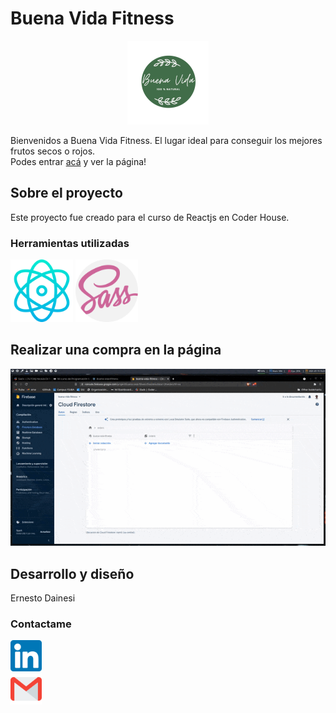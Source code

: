 # Buena Vida Fitness

<p align="center"><img src="./src/images/logo-buena-vida-circle.png" alt="logo" /></p>

Bienvenidos a Buena Vida Fitness. El lugar ideal para conseguir los mejores
frutos secos o rojos.  
Podes entrar [acá](https://buena-vida-fitness.web.app/) y ver la página!

## Sobre el proyecto

Este proyecto fue creado para el curso de Reactjs en Coder House.

### Herramientas utilizadas

<span><img src="./readme-imgs/reactjs-md.png" alt="react-logo" width="100" height="100" /></span>
<span><img src="./readme-imgs/sass-md.png" alt="sass-logo" width="100" height="100"/></span>

## Realizar una compra en la página

![gif-compra](./readme-imgs/realizar-compra.gif)

## Desarrollo y diseño

Ernesto Dainesi

### Contactame

<a href="https://www.linkedin.com/in/ernesto-dainesi/" target="_blank"><img src="./readme-imgs/linkedin-md.png" width="50" height="50"/></a>  
<a href="mailto:ernestodainesiperrot@gmail.com"><img src="./readme-imgs/gmail-md.png" width="50" height="50"/></a>


